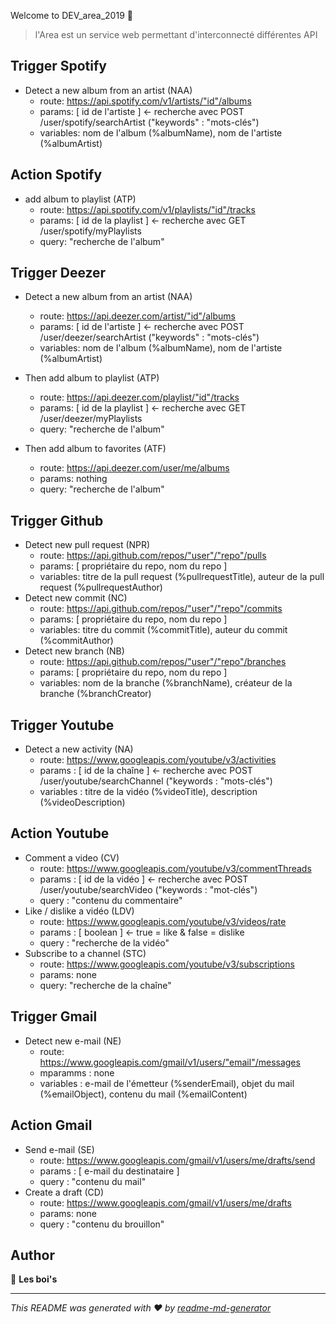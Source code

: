 Welcome to DEV_area_2019 👋

> l'Area est un service web permettant d'interconnecté différentes API

## Trigger Spotify

- Detect a new album from an artist (NAA)
    - route: https://api.spotify.com/v1/artists/"id"/albums
    - params: [ id de l'artiste ] ← recherche avec POST /user/spotify/searchArtist ("keywords" : "mots-clés")
    - variables: nom de l'album (%albumName), nom de l'artiste (%albumArtist)

## Action Spotify

- add album to playlist (ATP)
    - route: https://api.spotify.com/v1/playlists/"id"/tracks
    - params: [ id de la playlist ] ← recherche avec GET /user/spotify/myPlaylists
    - query: "recherche de l'album"
    
## Trigger Deezer

- Detect a new album from an artist (NAA)
    - route: https://api.deezer.com/artist/"id"/albums
    - params: [ id de l'artiste ] ← recherche avec POST /user/deezer/searchArtist ("keywords" : "mots-clés")
    - variables: nom de l'album (%albumName), nom de l'artiste (%albumArtist)
- Then add album to playlist (ATP)
    - route: https://api.deezer.com/playlist/"id"/tracks
    - params: [ id de la playlist ] ← recherche avec GET /user/deezer/myPlaylists
    - query: "recherche de l'album"

- Then add album to favorites (ATF)
    - route: https://api.deezer.com/user/me/albums
    - params: nothing
    - query: "recherche de l'album"

## Trigger Github

- Detect new pull request (NPR)
    - route: https://api.github.com/repos/"user"/"repo"/pulls
    - params: [ propriétaire du repo, nom du repo ]
    - variables: titre de la pull request (%pullrequestTitle), auteur de la pull request (%pullrequestAuthor)
- Detect new commit (NC)
    - route: https://api.github.com/repos/"user"/"repo"/commits
    - params: [ propriétaire du repo, nom du repo ]
    - variables: titre du commit (%commitTitle), auteur du commit (%commitAuthor)
- Detect new branch (NB)
    - route: https://api.github.com/repos/"user"/"repo"/branches
    - params: [ propriétaire du repo, nom du repo ]
    - variables: nom de la branche (%branchName), créateur de la branche (%branchCreator)

## Trigger Youtube

- Detect a new activity (NA)
    - route: https://www.googleapis.com/youtube/v3/activities
    - params : [ id de la chaîne ] ← recherche avec POST /user/youtube/searchChannel ("keywords : "mots-clés")
    - variables : titre de la vidéo (%videoTitle), description (%videoDescription)

## Action Youtube

- Comment a video (CV)
    - route: https://www.googleapis.com/youtube/v3/commentThreads
    - params : [ id de la vidéo ] ← recherche avec POST /user/youtube/searchVideo ("keywords : "mot-clés")
    - query : "contenu du commentaire"
- Like / dislike a vidéo (LDV)
    - route: https://www.googleapis.com/youtube/v3/videos/rate
    - params : [ boolean ] ← true = like & false = dislike
    - query : "recherche de la vidéo"
- Subscribe to a channel (STC)
    - route: https://www.googleapis.com/youtube/v3/subscriptions
    - params: none
    - query: "recherche de la chaîne"
    
## Trigger Gmail

- Detect new e-mail (NE)
    - route: https://www.googleapis.com/gmail/v1/users/"email"/messages
    - mparamms : none
    - variables : e-mail de l'émetteur (%senderEmail), objet du mail (%emailObject), contenu du mail              (%emailContent)

## Action Gmail

- Send e-mail (SE)
    - route: https://www.googleapis.com/gmail/v1/users/me/drafts/send
    - params : [ e-mail du destinataire ]
    - query : "contenu du mail"
- Create a draft (CD)
    - route: https://www.googleapis.com/gmail/v1/users/me/drafts
    - params: none
    - query : "contenu du brouillon"

## Author

👤 **Les boi's**

***
_This README was generated with ❤️ by [readme-md-generator](https://github.com/kefranabg/readme-md-generator)_
